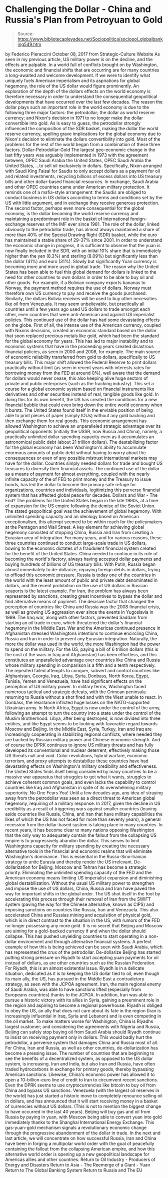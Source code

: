 # Challenging the Dollar - China and Russia's Plan from Petroyuan to Gold

> Source: https://www.bibliotecapleyades.net/Sociopolitica/sociopol_globalbanking549.htm

by Federico Pieraccini October 08, 2017
from Strategic-Culture Website
As seen in my previous article,
US military power is on the decline,
and the effects are palpable.
In a world full of conflicts brought on by Washington,
the economic and financial shifts that are occurring
are for many countries a long-awaited
and welcome development.
If we were to identify what uniquely fuels American imperialism and its aspirations for global hegemony, the role of the US dollar would figure prominently.
An exploration of the depth of the dollars effects on the world economy is therefore necessary in order to understand the consequential geopolitical developments that have occurred over the last few decades.
The reason the dollar plays such an important role in the world economy is due to the following three major factors: the petrodollar; the dollar as world reserve currency; and Nixon's decision in 1971 to no longer make the dollar convertible into gold.
As is easy to guess, the petrodollar strongly influenced the composition of the SDR basket, making the dollar the world reserve currency, spelling grave implications for the global economy due to Nixon's decision to eliminate the dollars convertibility into gold.
Most of the problems for the rest of the world began from a combination of these three factors.
Dollar-Petrodollar-Gold
The largest geo-economic change in the last fifty years was arguably implemented in 1973 with the agreement between,
OPEC Saudi Arabia the United States,
OPEC
Saudi Arabia
the United States,
...to sell oil exclusively in dollars.
Specifically, Nixon arranged with Saudi King Faisal for Saudis to only accept dollars as a payment for oil and related investments, recycling billions of excess dollars into US treasury bills and other dollar-based financial resources. In exchange, Saudi Arabia and other OPEC countries came under American military protection.
It reminds one of a mafia-style arrangement: the Saudis are obliged to conduct business in US dollars according to terms and conditions set by the US with little argument, and in exchange they receive generous protection.
The second factor, perhaps even more consequential for the global economy, is the dollar becoming the world reserve currency and maintaining a predominant role in the basket of international foreign-exchange reserves of the IMF ever since 1981.
The role of the dollar, linked obviously to the petrodollar trade, has almost always maintained a share of more than 40% of the Special Drawing Right (SDR) basket, while the euro has maintained a stable share of 29-37% since 2001.
In order to understand the economic change in progress, it is sufficient to observe that the yuan is now finally included in the SDR, with an initial 10% share that is immediately higher than the yen (8.3%) and sterling (8.09%) but significantly less than the dollar (41%) and euro (31%).
Slowly but significantly Yuan currency is becoming more and more used in global trade.
The reason why the United States has been able to fuel this global demand for dollars is linked to the need for other countries to own dollars in order to be able to buy oil and other goods.
For example, if a Bolivian company exports bananas to Norway, the payment method requires the use of dollars. Norway must therefore own US currency to pay and receive the goods purchased.
Similarly, the dollars Bolivia receives will be used to buy other necessities like oil from Venezuela. It may seem unbelievable, but practically all countries until a few years ago used US dollars to trade amongst each other, even countries that were anti-American and against US imperialist policies.
This continued use of the dollar has had some devastating effects on the globe. First of all, the intense use of the American currency, coupled with Nixons decisions, created an economic standard based on the dollar that soon replaced precious metals like gold, which had been the standard for the global economy for years.
This has led to major instability and to economic systems that have in the proceeding years created disastrous financial policies, as seen in 2000 and 2008, for example. The main source of economic reliability transferred from gold to dollars, specifically to US treasury bills.
This major shift allowed the Federal Reserve to print dollars practically without limit (as seen in recent years with interests rates for borrowing money from the FED at around 0%), well aware that the demand for dollars would never cease, this also keeping alive huge sectors of private and public enterprises (such as the fracking industry).
This set a course for a global economic system based on financial instruments like derivatives and other securities instead of real, tangible goods like gold. In doing this for its own benefit, the US has created the conditions for a new financial bubble that could even bring down the entire world economy when it bursts.
The United States found itself in the enviable position of being able to print pieces of paper (simply IOUs) without any gold backing and then exchange them for real goods.
This economic arrangement has allowed Washington to achieve an unparalleled strategic advantage over its geopolitical opponents (initially the USSR, now Russia and China), namely, a practically unlimited dollar-spending capacity even as it accumulates an astronomical public debt (about 21 trillion dollars).
The destabilizing factor for the global economy has been Washington's ability to accumulate enormous amounts of public debt without having to worry about the consequences or even of any possible mistrust international markets may have for the dollar.
Countries simply needed dollars for trade and bought US treasures to diversify their financial assets.
The continued use of the dollar as a means of payment for almost everything, coupled with the nearly infinite capacity of the of FED to print money and the Treasury to issue bonds, has led the dollar to become the primary safe refuge for organizations, countries and individuals, legitimizing this perverse financial system that has affected global peace for decades.
Dollars and War - The End?
The problems for the United States began in the late 1990s, at a time of expansion for the US empire following the demise of the Soviet Union.
The stated geopolitical goal was the achievement of global hegemony. With unlimited spending capacity and an ideology based on American exceptionalism, this attempt seemed to be within reach for the policymakers at the Pentagon and Wall Street.
A key element for achieving global hegemony consisted of stopping China, Russia and Iran from creating a Eurasian area of integration.
For many years, and for various reasons, these three countries continued to conduct large-scale trade in US dollars, bowing to the economic dictates of a fraudulent financial system created for the benefit of the United States.
China needed to continue in its role of becoming the world's factory, always having accepted dollar payments and buying hundreds of billions of US treasury bills.
With Putin, Russia began almost immediately to de-dollarize, repaying foreign debts in dollars, trying to offload this economic pressure. Russia is today one of the countries in the world with the least amount of public and private debt denominated in dollars, and the recent prohibition on the use of US dollars in Russian seaports is the latest example.
For Iran, the problem has always been represented by sanctions, creating great incentives to bypass the dollar and find alternative means of payment.
The decisive factor that changed the perception of countries like China and Russia was the 2008 financial crisis, as well as growing US aggression ever since the events in Yugoslavia in 1999.
The Iraq war, along with other factors, prevented Saddam from starting an oil trade in euro, which threatened the dollar's financial hegemony in the Middle East. War and the Americas continued presence in Afghanistan stressed Washingtons intentions to continue encircling China, Russia and Iran in order to prevent any Eurasian integration.
Naturally, the more the dollar was used in the world, the more Washington had the power to spend on the military.
For the US, paying a bill of 6 trillion dollars (this is the cost of the wars in Iraq and Afghanistan) has been effortless, and this constitutes an unparalleled advantage over countries like China and Russia whose military spending in comparison is a fifth and a tenth respectively.
The repeated failed attempts to conquer, subvert and control countries like Afghanistan, Georgia, Iraq, Libya, Syria, Donbass, North Korea, Egypt, Tunisia, Yemen and Venezuela, have had significant effects on the perception of US military power.
In military terms, Washington faced numerous tactical and strategic defeats, with the Crimean peninsula returning to Russia without a shot fired and with the West unable to react. In Donbass, the resistance inflicted huge losses on the NATO-supported Ukrainian army.
In North Africa, Egypt is now under the control of the army, following an attempt to turn the country into a state under the control of the Muslim Brotherhood. Libya, after being destroyed, is now divided into three entities, and like Egypt seems to be looking with favorable regard towards Moscow and Beijing.
In the Middle East, Syria, Turkey, Iran and Iraq are increasingly cooperating in stabilizing regional conflicts, where needed they are backed by Russian military power and Chinese economic strength.
And of course the DPRK continues to ignore US military threats and has fully developed its conventional and nuclear deterrent, effectively making those US threats null and void.
Color revolutions, hybrid warfare, economic terrorism, and proxy attempts to destabilize these countries have had devastating effects on Washington's military credibility and effectiveness.
The United States finds itself being considered by many countries to be a massive war apparatus that struggles to get what it wants, struggles to achieve coherent common goals, and even lacks the capability to control countries like Iraq and Afghanistan in spite of its overwhelming military superiority.
No One Fears You!
Until a few decades ago, any idea of straying away from the petrodollar was seen as a direct threat to American global hegemony, requiring of a military response.
In 2017, given the decline in US credibility as a result of triggering wars against smaller countries (leaving aside countries like Russia, China, and Iran that have military capabilities the likes of which the US has not faced for more than seventy years), a general recession from the dollar-based system is taking place in many countries.
In recent years, it has become clear to many nations opposing Washington that the only way to adequately contain the fallout from the collapsing US empire is to progressively abandon the dollar.
This serves to limit Washingtons capacity for military spending by creating the necessary alternative tools in the financial and economic realms that will eliminate Washington's dominance.
This is essential in the Russo-Sino-Iranian strategy to unite Eurasia and thereby render the US irrelevant.
De-dollarization for Beijing, Moscow and Tehran has become a strategic priority. Eliminating the unlimited spending capacity of the FED and the American economy means limiting US imperialist expansion and diminishing global destabilization.
Without the usual US military power to strengthen and impose the use of US dollars, China, Russia and Iran have paved the way for important shifts in the global order.
The US shot itself in the foot by accelerating this process through their removal of Iran from the SWIFT system (paving the way for the Chinese alternative, known as CIPS) and imposing sanctions on countries like Russia, Iran and Venezuela.
This also accelerated China and Russias mining and acquisition of physical gold, which is in direct contrast to the situation in the US, with rumors of the FED no longer possessing any more gold.
It is no secret that Beijing and Moscow are aiming for a gold-backed currency if and when the dollar should collapse. This has pushed unyielding countries to start operating in a non-dollar environment and through alternative financial systems.
A perfect example of how this is being achieved can be seen with Saudi Arabia, which has represented the crux of the petrodollar.
De-dollarize
Beijing has started putting strong pressure on Riyadh to start accepting yuan payments for oil instead of dollars, as are other countries such as the Russian Federation.
For Riyadh, this is an almost existential issue. Riyadh is in a delicate situation, dedicated as it is to keeping the US dollar tied to oil, even though its main ally, the US, has pursued in the Middle East a contradictory strategy, as seen with the JCPOA agreement. Iran, the main regional enemy of Saudi Arabia, was able to have sanctions lifted (especially from Europeans countries) thanks to the JCPOA.
In addition, Iran was able to pursue a historic victory with its allies in Syria, gaining a preeminent role in the region and aspiring to become a regional powerhouse.
Riyadh is obliged to obey the US, an ally that does not care about its fate in the region (Iran is increasingly influential in Iraq, Syria and Lebanon) and is even competing in the oil market.
To make matters worse for Washington, China is Riyadhs largest customer; and considering the agreements with Nigeria and Russia, Beijing can safely stop buying oil from Saudi Arabia should Riyadh continue to insist on receiving payment only in dollars.
This would badly hurt the petrodollar, a perverse system that damages China and Russia most of all.
For China, Iran and Russia, as well as other countries, de-dollarization has become a pressing issue. The number of countries that are beginning to see the benefits of a decentralized system, as opposed to the US dollar system, is increasing.
Iran and India, but also Iran and Russia, have often traded hydrocarbons in exchange for primary goods, thereby bypassing American sanctions.
Likewise, China's economic power has allowed it to open a 10-billion-euro line of credit to Iran to circumvent recent sanctions. Even the DPRK seems to use cryptocurrencies like bitcoin to buy oil from China and bypass US sanctions.
Venezuela (with the largest oil reserves in the world) has just started a historic move to completely renounce selling oil in dollars, and has announced that it will start receiving money in a basket of currencies without US dollars. (This is not to mention the biggest change to have occurred in the last 40 years).
Beijing will buy gas and oil from Russia by paying in yuan, with Moscow being able to convert yuan into gold immediately thanks to the Shanghai International Energy Exchange.
This gas-yuan-gold mechanism signals a revolutionary economic change through the progressive abandonment of the dollar in trade.
In the next and last article, we will concentrate on how successful Russia, Iran and China have been in forging a multipolar world order with the goal of peacefully containing the fallout from the collapsing American empire, and how this alternative world order is opening up a new geopolitical landscape for Americas allies and other countries.
Return to Oil Industry - Producers of Energy and Disasters
Return to Asia - The Reemerge of a Giant - Yuan
Return to The Global Banking System
Return to Russia and The EU
